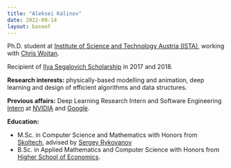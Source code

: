 ```yaml
---
title: "Aleksei Kalinov"
date: 2022-09-14
layout: baseof
---
```

Ph.D. student at [Institute of Science and Technology Austria (ISTA)](https://ist.ac.at),
working with [Chris Wojtan](https://pub.ist.ac.at/group_wojtan/).

Recipient of [Ilya Segalovich Scholarship](https://yandex.com/scholarships/students) in 2017 and 2018.

**Research interests:** physically-based modelling and animation,
deep learning and design of efficient algorithms and data structures.

**Previous affairs:**  Deep Learning Research Intern and Software Engineering [Intern](/resume)
at [NVIDIA](https://nvidia.com/en-us) and [Google](https://about.google).

**Education:**
- M.Sc. in Computer Science and Mathematics with Honors from [Skoltech](https://skoltech.ru), advised by
[Sergey Rykovanov](https://scholar.google.com/citations?user=ndq0Kw4AAAAJ&hl=ru)
- B.Sc. in Applied Mathematics and Computer Science  with Honors from [Higher School of Economics](https://hse.ru/en/).
